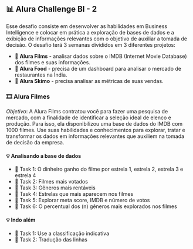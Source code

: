 ## :bar_chart: Alura Challenge BI - 2
Esse desafio consiste em desenvolver as habilidades em Business Intelligence e colocar em prática a exploração de bases de dados e a exibição de informações relevantes com o objetivo de auxiliar a tomada de decisão. 
O desafio terá 3 semanas divididos em 3 diferentes projetos:
* :pushpin: **Alura Films** - analisar dados sobre o IMDB (Internet Movie Database) dos filmes e suas informações.
* :pushpin: **Alura Food** - precisa de um dashboard para analisar o mercado de restaurantes na Índia.
* :pushpin: **Alura Skimo** - precisa analisar as métricas de suas vendas.

### :film_strip: Alura Filmes
*Objetivo*: A Alura Films contratou você para fazer uma pesquisa de mercado, com a finalidade de identificar a seleção ideal de elenco e produção. 
Para isso, ela disponibilizou uma base de dados do IMDB com 1000 filmes. 
Use suas habilidades e conhecimentos para explorar, tratar e transformar os dados em informações relevantes que auxiliem na tomada de decisão da empresa.

#### :bulb: Analisando a base de dados
  * :brain:	 Task 1: O dinheiro ganho do filme por estrela 1, estrela 2, estrela 3 e estrela 4
  * :brain:	 Task 2: Filmes mais votados
  * :brain:	 Task 3: Gêneros mais rentáveis
  * :brain:  Task 4: Estrelas que mais aparecem nos filmes
  * :brain:  Task 5: Explorar meta score, IMDB e número de votos
  * :brain:  Task 6: O percentual dos (n) gêneros mais explorados nos filmes
  
  #### :bulb: Indo além
  * :brain:	 Task 1: Use a classificação indicativa 
  * :brain:	 Task 2: Tradução das linhas
